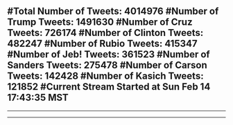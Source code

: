 #Total Number of Tweets: 4014976 
#Number of Trump Tweets: 1491630
#Number of Cruz Tweets: 726174
#Number of Clinton Tweets: 482247
#Number of Rubio Tweets: 415347
#Number of Jeb! Tweets: 361523
#Number of Sanders Tweets: 275478
#Number of Carson Tweets: 142428
#Number of Kasich Tweets: 121852
#Current Stream Started at Sun Feb 14 17:43:35 MST
---
---
---
